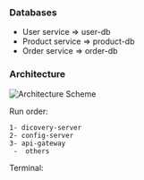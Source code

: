 




### Databases
* User service   => user-db
* Product service => product-db
* Order service   => order-db



### Architecture


![Architecture Scheme](https://user-images.githubusercontent.com/47768192/171997298-f824eb35-82de-4979-b9a3-0bd041c7891a.png)


Run order:

    1- dicovery-server
    2- config-server
    3- api-gateway
     -  others



Terminal:

